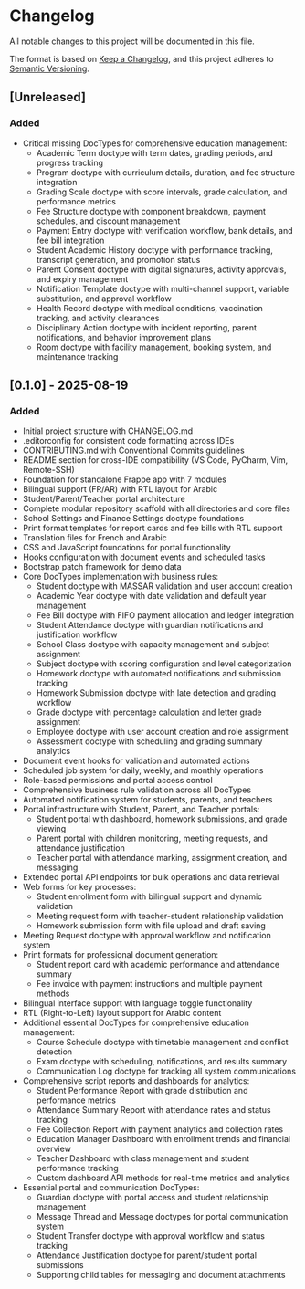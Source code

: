 # Changelog

All notable changes to this project will be documented in this file.

The format is based on [Keep a Changelog](https://keepachangelog.com/en/1.0.0/),
and this project adheres to [Semantic Versioning](https://semver.org/spec/v2.0.0.html).

## [Unreleased]

### Added
- Critical missing DocTypes for comprehensive education management:
  - Academic Term doctype with term dates, grading periods, and progress tracking
  - Program doctype with curriculum details, duration, and fee structure integration
  - Grading Scale doctype with score intervals, grade calculation, and performance metrics
  - Fee Structure doctype with component breakdown, payment schedules, and discount management
  - Payment Entry doctype with verification workflow, bank details, and fee bill integration
  - Student Academic History doctype with performance tracking, transcript generation, and promotion status
  - Parent Consent doctype with digital signatures, activity approvals, and expiry management
  - Notification Template doctype with multi-channel support, variable substitution, and approval workflow
  - Health Record doctype with medical conditions, vaccination tracking, and activity clearances
  - Disciplinary Action doctype with incident reporting, parent notifications, and behavior improvement plans
  - Room doctype with facility management, booking system, and maintenance tracking

## [0.1.0] - 2025-08-19

### Added
- Initial project structure with CHANGELOG.md
- .editorconfig for consistent code formatting across IDEs
- CONTRIBUTING.md with Conventional Commits guidelines
- README section for cross-IDE compatibility (VS Code, PyCharm, Vim, Remote-SSH)
- Foundation for standalone Frappe app with 7 modules
- Bilingual support (FR/AR) with RTL layout for Arabic
- Student/Parent/Teacher portal architecture
- Complete modular repository scaffold with all directories and core files
- School Settings and Finance Settings doctype foundations
- Print format templates for report cards and fee bills with RTL support
- Translation files for French and Arabic
- CSS and JavaScript foundations for portal functionality
- Hooks configuration with document events and scheduled tasks
- Bootstrap patch framework for demo data
- Core DocTypes implementation with business rules:
  - Student doctype with MASSAR validation and user account creation
  - Academic Year doctype with date validation and default year management
  - Fee Bill doctype with FIFO payment allocation and ledger integration
  - Student Attendance doctype with guardian notifications and justification workflow
  - School Class doctype with capacity management and subject assignment
  - Subject doctype with scoring configuration and level categorization
  - Homework doctype with automated notifications and submission tracking
  - Homework Submission doctype with late detection and grading workflow
  - Grade doctype with percentage calculation and letter grade assignment
  - Employee doctype with user account creation and role assignment
  - Assessment doctype with scheduling and grading summary analytics
- Document event hooks for validation and automated actions
- Scheduled job system for daily, weekly, and monthly operations
- Role-based permissions and portal access control
- Comprehensive business rule validation across all DocTypes
- Automated notification system for students, parents, and teachers
- Portal infrastructure with Student, Parent, and Teacher portals:
  - Student portal with dashboard, homework submissions, and grade viewing
  - Parent portal with children monitoring, meeting requests, and attendance justification
  - Teacher portal with attendance marking, assignment creation, and messaging
- Extended portal API endpoints for bulk operations and data retrieval
- Web forms for key processes:
  - Student enrollment form with bilingual support and dynamic validation
  - Meeting request form with teacher-student relationship validation
  - Homework submission form with file upload and draft saving
- Meeting Request doctype with approval workflow and notification system
- Print formats for professional document generation:
  - Student report card with academic performance and attendance summary
  - Fee invoice with payment instructions and multiple payment methods
- Bilingual interface support with language toggle functionality
- RTL (Right-to-Left) layout support for Arabic content
- Additional essential DocTypes for comprehensive education management:
  - Course Schedule doctype with timetable management and conflict detection
  - Exam doctype with scheduling, notifications, and results summary
  - Communication Log doctype for tracking all system communications
- Comprehensive script reports and dashboards for analytics:
  - Student Performance Report with grade distribution and performance metrics
  - Attendance Summary Report with attendance rates and status tracking
  - Fee Collection Report with payment analytics and collection rates
  - Education Manager Dashboard with enrollment trends and financial overview
  - Teacher Dashboard with class management and student performance tracking
  - Custom dashboard API methods for real-time metrics and analytics
- Essential portal and communication DocTypes:
  - Guardian doctype with portal access and student relationship management
  - Message Thread and Message doctypes for portal communication system
  - Student Transfer doctype with approval workflow and status tracking
  - Attendance Justification doctype for parent/student portal submissions
  - Supporting child tables for messaging and document attachments
